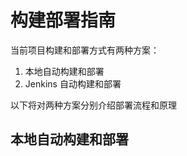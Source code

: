 # 构建部署指南

当前项目构建和部署方式有两种方案：

1. 本地自动构建和部署
2. Jenkins 自动构建和部署

以下将对两种方案分别介绍部署流程和原理

## **本地自动构建和部署**

